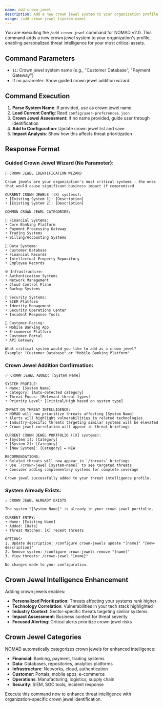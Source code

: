 ```yaml
---
name: add-crown-jewel
description: Add a new crown jewel system to your organization profile
usage: /add-crown-jewel [system-name]
---
```


You are executing the `/add-crown-jewel` command for NOMAD v2.0. This command adds a new crown jewel system to your organization's profile, enabling personalized threat intelligence for your most critical assets.

## Command Parameters

- `$1`: Crown jewel system name (e.g., "Customer Database", "Payment Gateway")
- If no parameter: Show guided crown jewel addition wizard

## Command Execution

1. **Parse System Name**: If provided, use as crown jewel name
2. **Load Current Config**: Read `config/user-preferences.json`
3. **Crown Jewel Assessment**: If no name provided, guide user through identification
4. **Add to Configuration**: Update crown jewel list and save
5. **Impact Analysis**: Show how this affects threat prioritization

## Response Format

### Guided Crown Jewel Wizard (No Parameter):
```
💎 CROWN JEWEL IDENTIFICATION WIZARD

Crown jewels are your organization's most critical systems - the ones that would cause significant business impact if compromised.

CURRENT CROWN JEWELS ([X] systems):
• [Existing System 1]: [Description]
• [Existing System 2]: [Description]

COMMON CROWN JEWEL CATEGORIES:

🏦 Financial Systems:
• Core Banking Platform
• Payment Processing Gateway
• Trading Systems
• Billing/Accounting Systems

💾 Data Systems:
• Customer Database
• Financial Records
• Intellectual Property Repository
• Employee Records

🌐 Infrastructure:
• Authentication Systems
• Network Management
• Cloud Control Plane
• Backup Systems

🔐 Security Systems:
• SIEM Platform
• Identity Management
• Security Operations Center
• Incident Response Tools

📱 Customer-Facing:
• Mobile Banking App
• E-commerce Platform
• Customer Portal
• API Gateway

What critical system would you like to add as a crown jewel?
Example: "Customer Database" or "Mobile Banking Platform"
```

### Crown Jewel Addition Confirmation:
```
✅ CROWN JEWEL ADDED: [System Name]

SYSTEM PROFILE:
• Name: [System Name]
• Category: [Auto-detected category]
• Threat Focus: [Relevant threat types]
• Priority Level: [Critical/High based on system type]

IMPACT ON THREAT INTELLIGENCE:
• NOMAD will now prioritize threats affecting [System Name]
• Alerts will highlight vulnerabilities in related technologies
• Industry-specific threats targeting similar systems will be elevated
• Crown jewel correlation will appear in threat briefings

CURRENT CROWN JEWEL PORTFOLIO ([X] systems):
• [System 1]: [Category]
• [System 2]: [Category]
• [New System]: [Category] ← NEW

RECOMMENDATIONS:
• Related threats will now appear in `/threats` briefings
• Use `/crown-jewel [system-name]` to see targeted threats
• Consider adding complementary systems for complete coverage

Crown jewel successfully added to your threat intelligence profile.
```

### System Already Exists:
```
⚠️ CROWN JEWEL ALREADY EXISTS

The system "[System Name]" is already in your crown jewel portfolio.

CURRENT ENTRY:
• Name: [Existing Name]
• Added: [Date]
• Threat Matches: [X] recent threats

OPTIONS:
1. Update description: /configure crown-jewels update "[name]" "[new-description]"
2. Remove system: /configure crown-jewels remove "[name]"
3. View threats: /crown-jewel "[name]"

No changes made to your configuration.
```

## Crown Jewel Intelligence Enhancement

Adding crown jewels enables:
- **Personalized Prioritization**: Threats affecting your systems rank higher
- **Technology Correlation**: Vulnerabilities in your tech stack highlighted
- **Industry Context**: Sector-specific threats targeting similar systems
- **Impact Assessment**: Business context for threat severity
- **Focused Alerting**: Critical alerts prioritize crown jewel risks

## Crown Jewel Categories

NOMAD automatically categorizes crown jewels for enhanced intelligence:
- **Financial**: Banking, payment, trading systems
- **Data**: Databases, repositories, analytics platforms
- **Infrastructure**: Networks, cloud, authentication
- **Customer**: Portals, mobile apps, e-commerce
- **Operations**: Manufacturing, logistics, supply chain
- **Security**: SIEM, SOC tools, incident response

Execute this command now to enhance threat intelligence with organization-specific crown jewel identification.